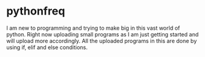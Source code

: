 # pythonfreq
I am new to programming and trying to make big in this vast world of python. Right now uploading small programs as I am just getting started and will upload more accordingly.
All the uploaded programs in this are done by using if, elif and else conditions.

